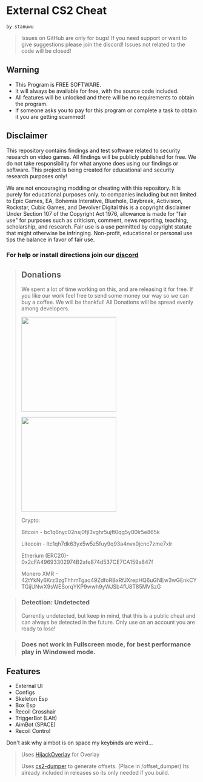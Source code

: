 # External CS2 Cheat
`by stanuwu`

> Issues on GitHub are only for bugs! If you need support or want to give suggestions please join the discord! Issues not related to the code will be closed!

## Warning
- This Program is FREE SOFTWARE.
- It will always be available for free, with the source code included.
- All features will be unlocked and there will be no requirements to obtain the program.
- If someone asks you to pay for this program or complete a task to obtain it you are getting scammed!

## Disclaimer
This repository contains findings and test software related to security research on video games. All findings will be publicly published for free. We do not take responsibility for what anyone does using our findings or software. This project is being created for educational and security research purposes only!

We are not encouraging modding or cheating with this repository. It is purely for educational purposes only. to companies including but not limited to Epic Games, EA, Bohemia Interative, Bluehole, Daybreak, Activision, Rockstar, Cubic Games, and Devolver Digital this is a copyright disclaimer Under Section 107 of the Copyright Act 1976, allowance is made for "fair use" for purposes such as criticism, comment, news reporting, teaching, scholarship, and research. Fair use is a use permitted by copyright statute that might otherwise be infringing. Non-profit, educational or personal use tips the balance in favor of fair use.

### For help or install directions join our [discord](https://discord.gg/EWWyBS3QdY)

>
> 
> ## Donations
> We spent a lot of time working on this, and are releasing it for free.
> If you like our work feel free to send some money our way so we can buy a coffee.
> We will be thankful! All Donations will be spread evenly among developers.
>
> [<img src="https://raw.githubusercontent.com/aha999/DonateButtons/master/Paypal.png" width="250">](https://www.paypal.com/ncp/payment/M3V7Q3Q295AHW)
>
> [<img src="https://raw.githubusercontent.com/gregoiresgt/payment-icons/master/Assets/Payment/Stripe/Stripe-card-dark@2x.png" width="250">](https://donate.stripe.com/dR63fk8ys7OF1k4eUU)
>
> Crypto:
>
> Bitcoin - bc1q6nyc02nsj0fjl3vghr5ujft0qg5y00lr5e865k
>
> Litecoin - ltc1qh7dk63yx5w5z5fuy9q93a4nvx0jcnc7zme7xlr
>
> Etherium (ERC20)- 0x2cFA49693302974B2afe874d537CE7CA159a847f
> 
> Monero XMR - 42tYkNy6Krz3zgThhmTgao49ZdfoRBxRfJXrepHQ6uGNEw3wGEnkCYTGijUNwX9sWESorqYKP9wwh9yWJSb4fU8T85MVSzG

> ### Detection: Undetected
> Currently undetected, but keep in mind, that this is a public cheat and can always be detected in the future. Only use on an account you are ready to lose!

> ### Does not work in Fullscreen mode, for best performance play in Windowed mode.

## Features
- External UI
- Configs
- Skeleton Esp
- Box Esp
- Recoil Crosshair
- TriggerBot (LAlt)
- AimBot (SPACE)
- Recoil Control

Don't ask why aimbot is on space my keybinds are weird...

> Uses [HijackOverlay](https://github.com/stanuwu/HijackOverlay) for Overlay
> 
> Uses [cs2-dumper](https://github.com/a2x/cs2-dumper) to generate offsets.
> (Place in /offset_dumper)
> Its already included in releases so its only needed if you build.
